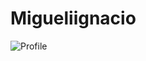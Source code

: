 <h1> Migueliignacio </h1>
<img src="https://static.displate.com/857x1200/displate/2022-02-17/92fd618b297385c370755dc5d9271884_5b8b1f511b41615b753ddfbf6c89e05c.jpg" alt="Profile">
